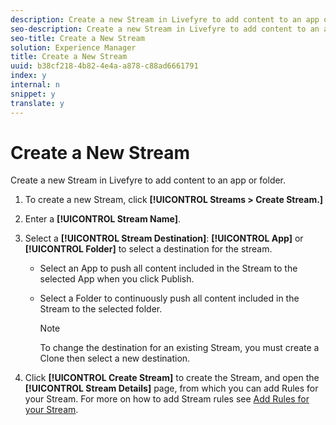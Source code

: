 ```yaml
---
description: Create a new Stream in Livefyre to add content to an app or folder.
seo-description: Create a new Stream in Livefyre to add content to an app or folder.
seo-title: Create a New Stream
solution: Experience Manager
title: Create a New Stream
uuid: b38cf218-4b82-4e4a-a878-c88ad6661791
index: y
internal: n
snippet: y
translate: y
---
```


# Create a New Stream

Create a new Stream in Livefyre to add content to an app or folder.

1. To create a new Stream, click **[!UICONTROL Streams > Create Stream.]**
1. Enter a **[!UICONTROL Stream Name]**.
1. Select a **[!UICONTROL Stream Destination]**: **[!UICONTROL App]** or **[!UICONTROL Folder]** to select a destination for the stream.

    * Select an App to push all content included in the Stream to the selected App when you click Publish.
    * Select a Folder to continuously push all content included in the Stream to the selected folder.

       >[!NOTE]
       >
       >To change the destination for an existing Stream, you must create a Clone then select a new destination.

1. Click **[!UICONTROL Create Stream]** to create the Stream, and open the **[!UICONTROL Stream Details]** page, from which you can add Rules for your Stream. For more on how to add Stream rules see [Add Rules for your Stream](t_add_rules_for_your_stream.md#t_add_rules_for_your_stream).
